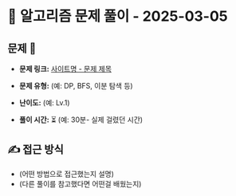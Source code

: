 # 📝 알고리즘 문제 풀이 - 2025-03-05

## 문제 📖

- **문제 링크:** [사이트명 - 문제 제목](문제링크)

- **문제 유형:** (예: DP, BFS, 이분 탐색 등)

- **난이도:** (예: Lv.1)

- **풀이 시간:** ⏳ (예: 30분- 실제 걸렸던 시간)

## ✍ 접근 방식

- (어떤 방법으로 접근했는지 설명)
- (다른 풀이를 참고했다면 어떤걸 배웠는지)